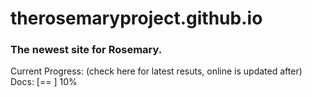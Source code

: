 # therosemaryproject.github.io

### The newest site for Rosemary.

Current Progress: (check here for latest resuts, online is updated after)
Docs: [==            ] 10%
